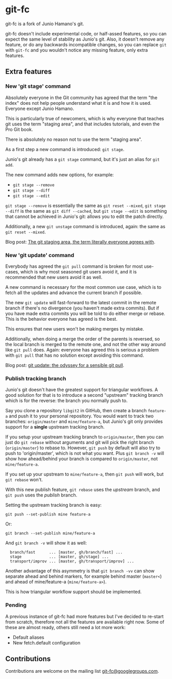 # git-fc

git-fc is a fork of Junio Hamano's git.

git-fc doesn't include experimental code, or half-assed features, so you can
expect the same level of stability as Junio's git. Also, it doesn't remove any
feature, or do any backwards incompatible changes, so you can replace `git` with
`git-fc` and you wouldn't notice any missing feature, only extra features.

## Extra features

### New 'git stage' command

Absolutely everyone in the Git community has agreed that the term "the index"
does not help people understand what it is and how it is used. Everyone except
Junio Hamano.

This is particularly true of newcomers, which is why everyone that teaches git
uses the term "staging area", and that includes tutorials, and even the Pro Git
book.

There is absolutely no reason not to use the term "staging area".

As a first step a new command is introduced: `git stage`.

Junio's git already has a `git stage` command, but it's just an alias for `git
add`.

The new command adds new options, for example:

 * `git stage --remove`
 * `git stage --diff`
 * `git stage --edit`

`git stage --remove` is essentially the same as `git reset --mixed`,
`git stage --diff` is the same as `git diff --cached`, but `git stage --edit` is
something that cannot be achieved in Junio's git: allows you to edit the patch
directly.

Additionally, a new `git unstage` command is introduced, again: the same as
`git reset --mixed`.

Blog post: [The git staging area, the term literally everyone agrees with](https://felipec.wordpress.com/2021/08/10/git-staging-area-rename/).

### New 'git update' command

Everybody has agreed the `git pull` command is broken for most use-cases, which
is why most seasoned git users avoid it, and it is recommended that new users
avoid it as well.

A new command is necessary for the most common use case, which is to fetch all
the updates and advance the current branch if possible.

The new `git update` will fast-forward to the latest commit in the remote
branch if there's no divergence (you haven't made extra commits). But if you
have made extra commits you will be told to do either merge or rebase. This is
the behavior everyone has agreed is the best.

This ensures that new users won't be making merges by mistake.

Additionally, when doing a merge the order of the parents is reversed, so the
local branch is merged to the remote one, and not the other way around like
`git pull` does. Again: everyone has agreed this is serious a problem with
`git pull` that has no solution except avoiding this command.

Blog post: [git update: the odyssey for a sensible git pull](https://felipec.wordpress.com/2021/07/05/git-update/).

### Publish tracking branch

Junio's git doesn't have the greatest support for triangular workflows. A good
solution for that is to introduce a second "upstream" tracking branch which is
for the reverse: the branch you normally push to.

Say you clone a repository `libgit2` in GitHub, then create a branch
`feature-a` and push it to your personal repository. You would want to track
two branches: `origin/master` and `mine/feature-a`, but Junio's git only
provides support for a **single** upstream tracking branch.

If you setup your upstream tracking branch to `origin/master`, then you can
just do `git rebase` without arguments and git will pick the right branch
(`origin/master`) to rebase to. However, `git push` by default will also try to
push to 'origin/master', which is not what you want. Plus `git branch -v` will
show how ahead/behind your branch is compared to `origin/master`, not
`mine/feature-a`.

If you set up your upstream to `mine/feature-a`, then `git push` will work, but
`git rebase` won't.

With this new publish feature, `git rebase` uses the _upstream_ branch, and
`git push` uses the _publish_ branch.

Setting the upstream tracking branch is easy:

    git push --set-publish mine feature-a

Or:

    git branch --set-publish mine/feature-a

And `git branch -v` will show it as well:

```
  branch/fast      ... [master, gh/branch/fast] ...
  stage            ... [master, gh/stage] ...
  transport/improv ... [master, gh/transport/improv] ...
```

Another advantage of this asymmetry is that `git branch -vv` can show separate
ahead and behind markers, for example behind master (`master<`) and ahead of
mine/feature-a (`mine/feature-a>`).

This is how triangular workflow support should be implemented.

### Pending

A previous instance of git-fc had more features but I've decided to re-start
from scratch, therefore not all the features are available right now. Some of
these are almost ready, others still need a lot more work:

 * Default aliases
 * New fetch.default configuration

## Contributions

Contributions are welcome on the mailing list git-fc@googlegroups.com.
